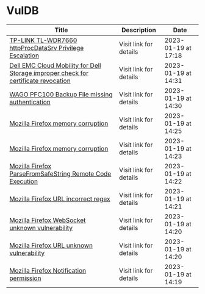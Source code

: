 

# VulDB

 |Title|Description|Date|
 |---|---|---|
 |[TP-LINK TL-WDR7660 httpProcDataSrv Privilege Escalation](https://vuldb.com/?id.218998)|Visit link for details|2023-01-19 at 17:18|
 |[Dell EMC Cloud Mobility for Dell Storage improper check for certificate revocation](https://vuldb.com/?id.218997)|Visit link for details|2023-01-19 at 14:31|
 |[WAGO PFC100 Backup File missing authentication](https://vuldb.com/?id.218996)|Visit link for details|2023-01-19 at 14:30|
 |[Mozilla Firefox memory corruption](https://vuldb.com/?id.218995)|Visit link for details|2023-01-19 at 14:25|
 |[Mozilla Firefox memory corruption](https://vuldb.com/?id.218994)|Visit link for details|2023-01-19 at 14:23|
 |[Mozilla Firefox ParseFromSafeString Remote Code Execution](https://vuldb.com/?id.218993)|Visit link for details|2023-01-19 at 14:22|
 |[Mozilla Firefox URL incorrect regex](https://vuldb.com/?id.218992)|Visit link for details|2023-01-19 at 14:21|
 |[Mozilla Firefox WebSocket unknown vulnerability](https://vuldb.com/?id.218991)|Visit link for details|2023-01-19 at 14:20|
 |[Mozilla Firefox URL unknown vulnerability](https://vuldb.com/?id.218990)|Visit link for details|2023-01-19 at 14:20|
 |[Mozilla Firefox Notification permission](https://vuldb.com/?id.218989)|Visit link for details|2023-01-19 at 14:19|
 